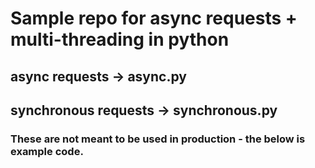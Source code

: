 # Sample repo for async requests + multi-threading in python
## async requests -> async.py
## synchronous requests -> synchronous.py

### These are not meant to be used in production - the below is example code.
